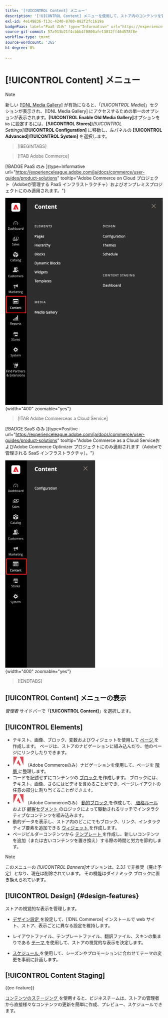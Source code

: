 ```yaml
---
title: '[!UICONTROL Content] メニュー'
description: '[!UICONTROL Content] メニューを使用して、ストア内のコンテンツを管理するための複数の機能にアクセスします。'
exl-id: 4e149836-f13c-4240-8700-882f2fc1619a
badgePaas: label="PaaS のみ" type="Informative" url="https://experienceleague.adobe.com/ja/docs/commerce/user-guides/product-solutions" tooltip="Adobe Commerce on Cloud プロジェクト（Adobeが管理する PaaS インフラストラクチャ）およびオンプレミスプロジェクトにのみ適用されます。"
source-git-commit: 57a913b21f4cbbb4f0800afe13012ff46d578f8e
workflow-type: tm+mt
source-wordcount: '365'
ht-degree: 0%

---
```


# [!UICONTROL Content] メニュー

>[!NOTE]
>
>新しい [[!DNL Media Gallery]](media-gallery.md) が有効になると、「_[!UICONTROL Media]_」セクションが表示され、[!DNL Media Gallery] にアクセスするための単一のオプションが表示されます。**[!UICONTROL Enable Old Media Gallery]**&#x200B;オプションを `No` に設定するには、**[!UICONTROL Stores]**/_[!UICONTROL Settings]_/**[!UICONTROL Configuration]** に移動し、左パネルの **[!UICONTROL Advanced]**/**[!UICONTROL System]** を選択します。

>[!BEGINTABS]

>[!TAB Adobe Commerce]

[!BADGE PaaS のみ &#x200B;]{type=Informative url="https://experienceleague.adobe.com/ja/docs/commerce/user-guides/product-solutions" tooltip="Adobe Commerce on Cloud プロジェクト（Adobeが管理する PaaS インフラストラクチャ）およびオンプレミスプロジェクトにのみ適用されます。"}

![ 管理者に表示される [!UICONTROL Content] メニュー ](./assets/admin-menu-content.png){width="400" zoomable="yes"}

>[!TAB Adobe Commerceas a Cloud Service]

[!BADGE SaaS のみ &#x200B;]{type=Positive url="https://experienceleague.adobe.com/ja/docs/commerce/user-guides/product-solutions" tooltip="Adobe Commerce as a Cloud ServiceおよびAdobe Commerce Optimizer プロジェクトにのみ適用されます（Adobeで管理される SaaS インフラストラクチャ）。"}

![ 管理者に表示される [!UICONTROL Content] メニュー ](./assets/admin-menu-content-accs.png){width="400" zoomable="yes"}

>[!ENDTABS]

## [!UICONTROL Content] メニューの表示

_管理者_ サイドバーで「**[!UICONTROL Content]**」を選択します。

## [!UICONTROL Elements]

- テキスト、画像、ブロック、変数およびウィジェットを使用して [ ページ ](pages.md) を作成します。 ページは、ストアのナビゲーションに組み込んだり、他のページにリンクしたりできます。
- ![Adobe Commerce](../assets/adobe-logo.svg) （Adobe Commerceのみ）ナビゲーションを使用して、ページを [ 階層 ](page-hierarchy.md) に整理します。
- コードを記述せずにコンテンツの [ ブロック ](blocks.md) を作成します。 ブロックには、テキスト、画像、さらにはビデオを含めることができ、ページレイアウトの任意の部分に割り当てることができます。
- ![Adobe Commerce](../assets/adobe-logo.svg) （Adobe Commerceのみ） [ 動的ブロック ](dynamic-blocks.md) を作成して、[ 価格ルール ](../merchandising-promotions/introduction.md#promotions) および [ 顧客セグメント ](../customers/customer-segments.md) のロジックによって駆動されるリッチでインタラクティブなコンテンツを組み込みます。
- 動的データを表示し、ストア内のどこにでもブロック、リンク、インタラクティブ要素を追加できる [ ウィジェット ](widgets.md) を作成します。
- ページビルダーコンテンツから [ テンプレート ](../page-builder/templates.md) を作成し、新しいコンテンツを追加（または古いコンテンツを置き換え）する際の時間と労力を節約します。

>[!NOTE]
>
>このメニューの _[!UICONTROL Banners]_&#x200B;オプションは、2.3.1 で非推奨（廃止予定）となり、現在は削除されています。 その機能はダイナミック ブロックに置き換えられています。

## [!UICONTROL Design] {#design-features}

ストアの視覚的な表示を管理します。

- [ デザイン設定 ](configuration.md) を設定して、[!DNL Commerce] インストールで web サイト、ストア、表示ごとに異なる設定を維持します。

- レイアウトファイル、テンプレートファイル、翻訳ファイル、スキンの集まりである [ テーマ ](themes.md) を使用して、ストアの視覚的な表示を決定します。

- [ スケジュール ](schedule.md) を使用して、シーズンやプロモーションに合わせてテーマの変更を事前に計画します。

## [!UICONTROL Content Staging]

{{ee-feature}}

[ コンテンツのステージング ](content-staging.md) を使用すると、ビジネスチームは、ストアの管理者から直接様々なコンテンツの更新を簡単に作成、プレビュー、スケジュールできます。
